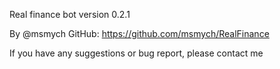 Real finance bot
version 0.2.1

By @msmych
GitHub: https://github.com/msmych/RealFinance

If you have any suggestions or bug report, please contact me